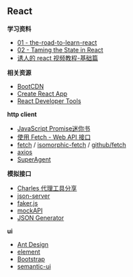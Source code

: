 ## React



**学习资料**

* [01 - the-road-to-learn-react](https://leanpub.com/the-road-to-learn-react-chinese)
* [02 - Taming the State in React](https://leanpub.com/taming-the-state-in-react)
* [诱人的 react 视频教程-基础篇](https://www.rails365.net/playlists/you-ren-de-react-shi-pin-jiao-cheng-ji-chu-pian)


**相关资源**


* [BootCDN](https://www.bootcdn.cn/)
* [Create React App](https://github.com/facebook/create-react-app)
* [React Developer Tools](https://chrome.google.com/webstore/detail/react-developer-tools/fmkadmapgofadopljbjfkapdkoienihi)



**http client**

* [JavaScript Promise迷你书](http://liubin.org/promises-book/)
* [使用 Fetch - Web API 接口](https://developer.mozilla.org/zh-CN/docs/Web/API/Fetch_API/Using_Fetch)
* [fetch](https://github.com/github/fetch) / [isomorphic-fetch](https://github.com/matthew-andrews/isomorphic-fetch) / [github/fetch](https://github.com/github/fetch)
* [axios](https://github.com/axios/axios)
* [SuperAgent](https://github.com/visionmedia/superagent)


**模拟接口**

* [Charles 代理工具分享](https://github.com/gzrichard/charles-share)
* [json-server](https://github.com/typicode/json-server)
* [faker.js](https://github.com/marak/Faker.js/)
* [mockAPI](http://www.mockapi.io/)
* [JSON Generator](https://www.json-generator.com/)

**ui**

* [Ant Design](https://ant.design/index-cn)
* [element](http://element.eleme.io/)
* [Bootstrap](https://getbootstrap.com/)
* [semantic-ui](https://semantic-ui.com/)